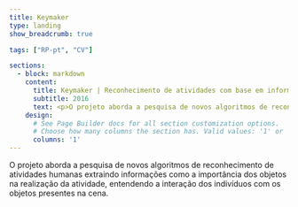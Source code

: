 ```yaml
---
title: Keymaker
type: landing
show_breadcrumb: true

tags: ["RP-pt", "CV"]

sections:
  - block: markdown
    content:
      title: Keymaker | Reconhecimento de atividades com base em informações contextuais
      subtitle: 2016
      text: <p>O projeto aborda a pesquisa de novos algoritmos de reconhecimento de atividades humanas extraindo informações como a importância dos objetos na realização da atividade, entendendo a interação dos indivíduos com os objetos presentes na cena.
    design:
      # See Page Builder docs for all section customization options.
      # Choose how many columns the section has. Valid values: '1' or '2'.
      columns: '1'
---
```


O projeto aborda a pesquisa de novos algoritmos de reconhecimento de atividades humanas extraindo informações como a importância dos objetos na realização da atividade, entendendo a interação dos indivíduos com os objetos presentes na cena.